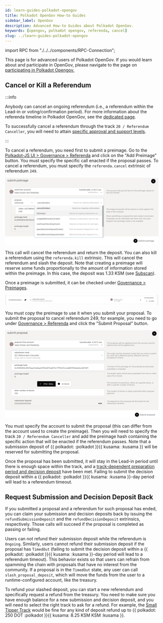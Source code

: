 ```yaml
---
id: learn-guides-polkadot-opengov
title: Polkadot OpenGov How-to Guides
sidebar_label: OpenGov
description: Advanced How-to Guides about Polkadot OpenGov.
keywords: [opengov, polkadot opengov, referenda, cancel]
slug: ../learn-guides-polkadot-opengov
---
```


import RPC from "./../../components/RPC-Connection";

This page is for advanced users of Polkadot OpenGov. If you would learn about and participate in
OpenGov, please navigate to the page on
[participating in Polkadot Opengov.](https://wiki.polkadot.network/docs/maintain-guides-polkadot-opengov)

## Cancel or Kill a Referendum

:::info

Anybody can cancel an ongoing referendum (i.e., a referendum within the Lead-in or
voting/confirmation period). For more information about the referenda timeline in Polkadot OpenGov,
see the [dedicated page](../learn/learn-polkadot-opengov.md#referenda-timeline).

To successfully cancel a referendum through the track `20 / Referendum Canceller`, you will need to
attain
[specific approval and support levels](../maintain/maintain-guides-polkadot-opengov.md#referendum-canceller).

:::

To cancel a referendum, you need first to submit a preimage. Go to the
[Polkadot-JS UI > Governance > Referenda](https://polkadot.js.org/apps/#/referenda) and click on the
"Add Preimage" button. You must specify the specific call enacted if the proposal passes. To cancel
a referendum, you must specify the `referenda.cancel` extrinsic of referendum `249`.

![cancel-referenda-preimage-creation](../assets/cancel-referenda-preimage-creation.png)

This call will cancel the referendum and return the deposit. You can also kill a referendum using
the `referenda.kill` extrinsic. This will cancel the referendum and slash the deposit. Note that
creating a preimage will reserve some funds proportionally to the amount of information stored
within the preimage. In this case, the deposit was 1.33 KSM (see
[Subscan](https://kusama.subscan.io/extrinsic/19143604-2)).

Once a preimage is submitted, it can be checked under
[Governance > Preimages](https://polkadot.js.org/apps/#/preimages).

![cancel-referenda-preimage-check](../assets/cancel-referenda-preimage-check.png)

You must copy the preimage to use it when you submit your proposal. To submit the proposal to cancel
referendum 249, for example, you need to go under
[Governance > Referenda](https://polkadot.js.org/apps/#/referenda) and click the "Submit Proposal"
button.

![cancel-referenda-proposal](../assets/cancel-referenda-proposal.png)

You must specify the account to submit the proposal (this can differ from the account used to create
the preimage). Then you will need to specify the track `20 / Referendum Canceller` and add the
preimage hash containing the specific action that will be enacted if the referendum passes. Note
that a submission deposit of
{{ polkadot: <RPC network="polkadot" path="consts.referenda.submissionDeposit" defaultValue={10000000000} filter="humanReadable"/> :polkadot }}{{ kusama: <RPC network="kusama" path="consts.referenda.submissionDeposit" defaultValue={33333333333} filter="humanReadable"/> :kusama }}
will be reserved for submitting the proposal.

Once the proposal has been submitted, it will stay in the Lead-in period until there is enough space
within the track, and a
[track-dependent preparation period and decision deposit](../maintain/maintain-guides-polkadot-opengov.md#polkadot-opengov-terminology-and-parameters)
have been met. Failing to submit the decision deposit within a
{{ polkadot: <RPC network="polkadot" path="const.referenda.undecidingTimeout" defaultValue={201600} filter="blocksToDays"/> :polkadot }}{{ kusama: <RPC network="kusama" path="const.referenda.undecidingTimeout" defaultValue={201600} filter="blocksToDays"/> :kusama }}-day
period will lead to a referendum timeout.

## Request Submission and Decision Deposit Back

If you submitted a proposal and a referendum for such proposal has ended, you can claim your
submission and decision deposits back by issuing the `refundSubmissionDeposit` and the
`refundDecisionDeposit` extrinsics, respectively. Those calls will succeed if the proposal is
completed as passing or failing.

Users can not refund their submission deposit while the referendum is `Ongoing`. Similarly, users
cannot refund their submission deposit if the proposal has `TimedOut` (failing to submit the decision deposit within a
{{ polkadot: <RPC network="polkadot" path="const.referenda.undecidingTimeout" defaultValue={201600} filter="blocksToDays"/> :polkadot }}{{ kusama: <RPC network="kusama" path="const.referenda.undecidingTimeout" defaultValue={201600} filter="blocksToDays"/> :kusama }}-day
period will lead to a referendum timeout). This behavior exists so that users can refrain from
spamming the chain with proposals that have no interest from the community. If a proposal is in the
`TimedOut` state, any user can call `slash_proposal_deposit`, which will move the funds from the
user to a runtime-configured account, like the treasury.

To refund your slashed deposit, you can start a new referendum and specifically request a refund
from the treasury. You need to make sure you have enough balance for a new submission and decision
deposit, and you will need to select the right track to ask for a refund. For example, the [Small Tipper Track](../maintain/maintain-guides-polkadot-opengov.md#small-tipper) would be fine for
any kind of deposit refund up to
{{ polkadot: 250 DOT :polkadot }}{{ kusama: 8.25 KSM KSM :kusama }}.
